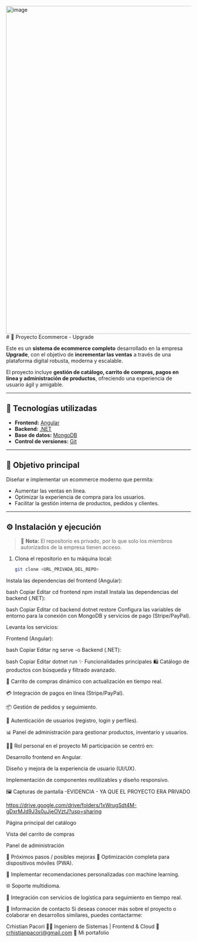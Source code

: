 <img width="1904" height="895" alt="image" src="https://github.com/user-attachments/assets/216c1173-0fa2-47d2-a3d1-cacb6c550e57" /># 🛒 Proyecto Ecommerce - Upgrade

Este es un **sistema de ecommerce completo** desarrollado en la empresa **Upgrade**, con el objetivo de **incrementar las ventas** a través de una plataforma digital robusta, moderna y escalable.  

El proyecto incluye **gestión de catálogo, carrito de compras, pagos en línea y administración de productos**, ofreciendo una experiencia de usuario ágil y amigable.

---

## 🚀 Tecnologías utilizadas

- **Frontend:** [Angular](https://angular.io/)  
- **Backend:** [.NET](https://dotnet.microsoft.com/)  
- **Base de datos:** [MongoDB](https://www.mongodb.com/)  
- **Control de versiones:** [Git](https://git-scm.com/)  

---

## 🎯 Objetivo principal

Diseñar e implementar un ecommerce moderno que permita:  
- Aumentar las ventas en línea.  
- Optimizar la experiencia de compra para los usuarios.  
- Facilitar la gestión interna de productos, pedidos y clientes.  

---

## ⚙️ Instalación y ejecución

> 📌 **Nota:** El repositorio es privado, por lo que solo los miembros autorizados de la empresa tienen acceso.

1. Clona el repositorio en tu máquina local:
   ```bash
   git clone <URL_PRIVADA_DEL_REPO>
Instala las dependencias del frontend (Angular):

bash
Copiar
Editar
cd frontend
npm install
Instala las dependencias del backend (.NET):

bash
Copiar
Editar
cd backend
dotnet restore
Configura las variables de entorno para la conexión con MongoDB y servicios de pago (Stripe/PayPal).

Levanta los servicios:

Frontend (Angular):

bash
Copiar
Editar
ng serve -o
Backend (.NET):

bash
Copiar
Editar
dotnet run
✨ Funcionalidades principales
🛍️ Catálogo de productos con búsqueda y filtrado avanzado.

🛒 Carrito de compras dinámico con actualización en tiempo real.

💳 Integración de pagos en línea (Stripe/PayPal).

📦 Gestión de pedidos y seguimiento.

👤 Autenticación de usuarios (registro, login y perfiles).

📊 Panel de administración para gestionar productos, inventario y usuarios.

👨‍💻 Rol personal en el proyecto
Mi participación se centró en:

Desarrollo frontend en Angular.

Diseño y mejora de la experiencia de usuario (UI/UX).

Implementación de componentes reutilizables y diseño responsivo.

🖼️ Capturas de pantalla -EVIDENCIA - YA QUE EL PROYECTO ERA PRIVADO

https://drive.google.com/drive/folders/1xWrugSdt4M-gDxrMJd9J3s0uJjeOVztJ?usp=sharing

Página principal del catálogo

Vista del carrito de compras

Panel de administración

🔮 Próximos pasos / posibles mejoras
📱 Optimización completa para dispositivos móviles (PWA).

🧠 Implementar recomendaciones personalizadas con machine learning.

🌐 Soporte multidioma.

🚚 Integración con servicios de logística para seguimiento en tiempo real.

📩 Información de contacto
Si deseas conocer más sobre el proyecto o colaborar en desarrollos similares, puedes contactarme:

Crhistian Pacori
👨‍💻 Ingeniero de Sistemas | Frontend & Cloud
📧 crhistianpacori@gmail.com
🔗 Mi portafolio



